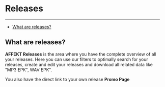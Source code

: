 # Releases

---

- [What are releases?](#what-are-releases)

<a name="what-are-releases"></a>
## What are releases?
**AFFEKT Releases** is the area where you have the complete overview of all your releases.
Here you can use our filters to optimally search for your releases, create and edit your releases and download all related data like "MP3 EPK", WAV EPK". 

You also have the direct link to your own release  **Promo Page** 
